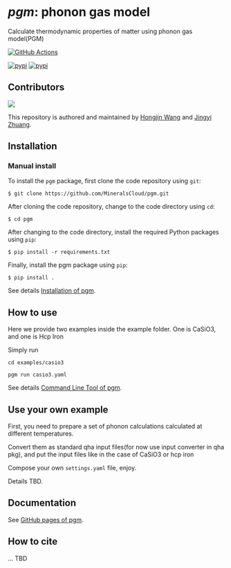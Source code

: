 # <i>pgm</i>: phonon gas model
Calculate thermodynamic properties of matter using phonon gas model(PGM)

[![GitHub Actions](https://github.com/MineralsCloud/pgm/actions/workflows/documentation.yml/badge.svg)](https://mineralscloud.github.io/pgm/index.html)

[![pypi](https://img.shields.io/pypi/v/pgm.svg)](https://pypi.org/project/pgm/)
[![pypi](https://img.shields.io/pypi/dm/pgm.svg)](https://pypi.org/project/pgm/)

## Contributors
![](https://img.shields.io/github/contributors/MineralsCloud/pgm)

This repository is authored and maintained by [Hongjin Wang][1] and [Jingyi Zhuang][2].

[1]: https://github.com/underhill1886

[2]: https://github.com/jappoker


## Installation
### Manual install
To install the ``pgm`` package, first clone the code repository using ``git``:
```shell
$ git clone https://github.com/MineralsCloud/pgm.git
```

After cloning the code repository, change to the code directory using ``cd``:
``` shell
$ cd pgm
```

After changing to the code directory, install the required Python packages using ``pip``:
```shell
$ pip install -r requirements.txt
```

Finally, install the pgm package using ``pip``:
```shell
$ pip install .
```
See details [Installation of pgm](https://mineralscloud.github.io/pgm/basics/installation.html).


## How to use
Here we provide two examples inside the example folder. One is CaSiO3, and one is Hcp Iron

Simply run

``cd examples/casio3``

``pgm run casio3.yaml``

See details [Command Line Tool of pgm](https://mineralscloud.github.io/pgm/basics/cli.html).

## Use your own example
First, you need to prepare a set of phonon calculations calculated at different temperatures.

Convert them as standard qha input files(for now use input converter in qha pkg), and put the input files like in the case of CaSiO3 or hcp iron

Compose your own `settings.yaml` file, enjoy.

Details TBD.

## Documentation

See [GitHub pages of pgm][3].

[3]: https://mineralscloud.github.io/pgm/


## How to cite
... TBD
 
